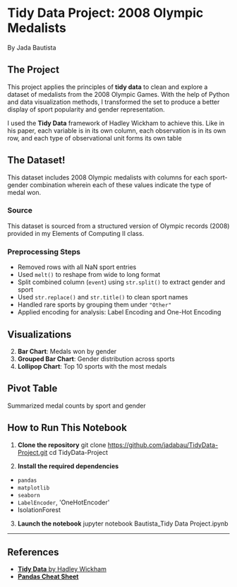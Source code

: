 # Tidy Data Project: 2008 Olympic Medalists
By Jada Bautista

## The Project
This project applies the principles of **tidy data** to clean and explore a dataset of medalists from the 2008 Olympic Games. With the help of Python and data visualization methods, I transformed the set to produce a better display of sport popularity and gender representation.

I used the **Tidy Data** framework of Hadley Wickham to achieve this. Like in his paper, each variable is in its own column, each observation is in its own row, and each type of observational unit forms its own table

## The Dataset!
This dataset includes 2008 Olympic medalists with columns for each sport-gender combination wherein each of these values indicate the type of medal won.

### Source
This dataset is sourced from a structured version of Olympic records (2008) provided in my Elements of Computing II class.

### Preprocessing Steps
- Removed rows with all NaN sport entries
- Used `melt()` to reshape from wide to long format
- Split combined column (`event`) using `str.split()` to extract gender and sport
- Used `str.replace()` and `str.title()` to clean sport names
- Handled rare sports by grouping them under `"Other"`
- Applied encoding for analysis: Label Encoding and One-Hot Encoding

## Visualizations
2. **Bar Chart**: Medals won by gender
3. **Grouped Bar Chart**: Gender distribution across sports
4. **Lollipop Chart**: Top 10 sports with the most medals  

## Pivot Table
Summarized medal counts by sport and gender

## How to Run This Notebook

1. **Clone the repository**
git clone https://github.com/jadabau/TidyData-Project.git cd TidyData-Project

2. **Install the required dependencies**
- `pandas`
- `matplotlib`
- `seaborn`
- `LabelEncoder`, 'OneHotEncoder'
- IsolationForest

3. **Launch the notebook**
jupyter notebook Bautista_Tidy Data Project.ipynb

---

## References

- [**Tidy Data** by Hadley Wickham](https://vita.had.co.nz/papers/tidy-data.pdf)  
- [**Pandas Cheat Sheet**](https://pandas.pydata.org/Pandas_Cheat_Sheet.pdf)  
